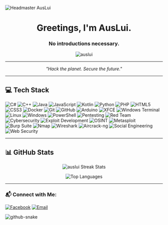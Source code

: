 ![Headmaster AusLui](https://user-images.githubusercontent.com/74038190/225813708-98b745f2-7d22-48cf-9150-083f1b00d6c9.gif)

<h1 align="center">Greetings, I'm AusLui.</h1>
<h3 align="center">No introductions necessary.</h3>

<p align="center">
  <img src="https://komarev.com/ghpvc/?username=auslui&label=Profile%20views&color=000000&style=flat" alt="auslui" />
</p>

---

<p align="center">
  <em>"Hack the planet. Secure the future."</em>
</p>

---

## 💻 Tech Stack

![C#](https://img.shields.io/badge/c%23-%23239120.svg?style=for-the-badge&logo=csharp&logoColor=white) 
![C++](https://img.shields.io/badge/c++-%2300599C.svg?style=for-the-badge&logo=c%2B%2B&logoColor=white) 
![Java](https://img.shields.io/badge/java-%23ED8B00.svg?style=for-the-badge&logo=openjdk&logoColor=white) 
![JavaScript](https://img.shields.io/badge/javascript-%23323330.svg?style=for-the-badge&logo=javascript&logoColor=%23F7DF1E) 
![Kotlin](https://img.shields.io/badge/kotlin-%237F52FF.svg?style=for-the-badge&logo=kotlin&logoColor=white) 
![Python](https://img.shields.io/badge/python-%233776AB.svg?style=for-the-badge&logo=python&logoColor=white) 
![PHP](https://img.shields.io/badge/php-%23777BB4.svg?style=for-the-badge&logo=php&logoColor=white) 
![HTML5](https://img.shields.io/badge/html5-%23E34F26.svg?style=for-the-badge&logo=html5&logoColor=white) 
![CSS3](https://img.shields.io/badge/css3-%231572B6.svg?style=for-the-badge&logo=css3&logoColor=white) 
![Docker](https://img.shields.io/badge/docker-%230db7ed.svg?style=for-the-badge&logo=docker&logoColor=white) 
![Git](https://img.shields.io/badge/git-%23F05033.svg?style=for-the-badge&logo=git&logoColor=white) 
![GitHub](https://img.shields.io/badge/github-%23121011.svg?style=for-the-badge&logo=github&logoColor=white) 
![Arduino](https://img.shields.io/badge/Arduino-%2300979D.svg?style=for-the-badge&logo=arduino&logoColor=white) 
![XFCE](https://img.shields.io/badge/XFCE-%232284F2.svg?style=for-the-badge&logo=xfce&logoColor=white) 
![Windows Terminal](https://img.shields.io/badge/Windows%20Terminal-%234D4D4D.svg?style=for-the-badge&logo=windows-terminal&logoColor=white)
![Linux](https://img.shields.io/badge/Linux-%23FCC624.svg?style=for-the-badge&logo=linux&logoColor=black)
![Windows](https://img.shields.io/badge/Windows-0078D6?style=for-the-badge&logo=windows&logoColor=white)
![PowerShell](https://img.shields.io/badge/PowerShell-5391FE?style=for-the-badge&logo=powershell&logoColor=white)
![Pentesting](https://img.shields.io/badge/Pentesting-%23E95420.svg?style=for-the-badge&logo=kalilinux&logoColor=white)
![Red Team](https://img.shields.io/badge/Red%20Team-%23000000.svg?style=for-the-badge&logo=archlinux&logoColor=red)
![Cybersecurity](https://img.shields.io/badge/Cybersecurity-%2300ADD8.svg?style=for-the-badge&logo=cybersecurity&logoColor=white)
![Exploit Development](https://img.shields.io/badge/Exploit%20Development-%23000000.svg?style=for-the-badge&logo=metasploit&logoColor=white)
![OSINT](https://img.shields.io/badge/OSINT-%23800080.svg?style=for-the-badge&logo=intelligencex&logoColor=white)
![Metasploit](https://img.shields.io/badge/Metasploit-%23000000.svg?style=for-the-badge&logo=metasploit&logoColor=white)
![Burp Suite](https://img.shields.io/badge/Burp%20Suite-%23FF6600.svg?style=for-the-badge&logo=burpsuite&logoColor=white)
![Nmap](https://img.shields.io/badge/Nmap-%23008080.svg?style=for-the-badge&logo=nmap&logoColor=white)
![Wireshark](https://img.shields.io/badge/Wireshark-%231A1AFF.svg?style=for-the-badge&logo=wireshark&logoColor=white)
![Aircrack-ng](https://img.shields.io/badge/Aircrack--ng-%23000000.svg?style=for-the-badge&logo=aircrack-ng&logoColor=white)
![Social Engineering](https://img.shields.io/badge/Social%20Engineering-%23FF8C00.svg?style=for-the-badge&logo=socialblade&logoColor=white)
![Web Security](https://img.shields.io/badge/Web%20Security-%23FF5733.svg?style=for-the-badge&logo=mozilla&logoColor=white)

---

## 📊 GitHub Stats

<p align="center">
  <img src="https://github-readme-streak-stats.herokuapp.com/?user=auslui&theme=dark&hide_border=false" alt="auslui Streak Stats" />
</p>

<p align="center">
  <img src="https://github-readme-stats.vercel.app/api/top-langs/?username=auslui&theme=dark&hide_border=false&include_all_commits=true&count_private=true&layout=compact" alt="Top Languages" />
</p>

---

### 📬 Connect with Me:
[![Facebook](https://img.shields.io/badge/Facebook-%231877F2.svg?style=for-the-badge&logo=facebook&logoColor=white)](https://fb.com/100090014544294)
[![Email](https://img.shields.io/badge/Email-auslui0617%40gmail.com-red?style=for-the-badge&logo=gmail&logoColor=white)](mailto:auslui0617@gmail.com)



<picture>
  <source media="(prefers-color-scheme: dark)" srcset="https://raw.githubusercontent.com/auslui/auslui/output/github-snake-dark.svg" />
  <source media="(prefers-color-scheme: light)" srcset="https://raw.githubusercontent.com/auslui/auslui/output/github-snake.svg" />
  <img alt="github-snake" src="https://raw.githubusercontent.com/tobiasmeyhoefer/tobiasmeyhoefer/output/github-snake.svg" />
</picture>
